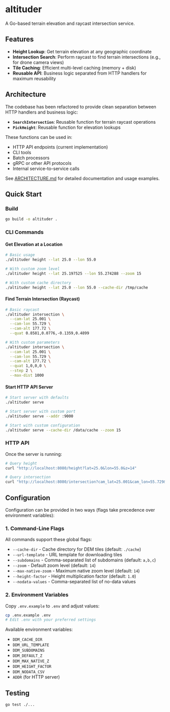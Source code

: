 # altituder

A Go-based terrain elevation and raycast intersection service.

## Features

- **Height Lookup**: Get terrain elevation at any geographic coordinate
- **Intersection Search**: Perform raycast to find terrain intersections (e.g., for drone camera views)
- **Tile Caching**: Efficient multi-level caching (memory + disk)
- **Reusable API**: Business logic separated from HTTP handlers for maximum reusability

## Architecture

The codebase has been refactored to provide clean separation between HTTP handlers and business logic:

- **`SearchIntersection`**: Reusable function for terrain raycast operations
- **`PickHeight`**: Reusable function for elevation lookups

These functions can be used in:
- HTTP API endpoints (current implementation)
- CLI tools
- Batch processors
- gRPC or other API protocols
- Internal service-to-service calls

See [ARCHITECTURE.md](ARCHITECTURE.md) for detailed documentation and usage examples.

## Quick Start

### Build

```bash
go build -o altituder .
```

### CLI Commands

#### Get Elevation at a Location

```bash
# Basic usage
./altituder height --lat 25.0 --lon 55.0

# With custom zoom level
./altituder height --lat 25.197525 --lon 55.274288 --zoom 15

# With custom cache directory
./altituder height --lat 25.0 --lon 55.0 --cache-dir /tmp/cache
```

#### Find Terrain Intersection (Raycast)

```bash
# Basic raycast
./altituder intersection \
  --cam-lat 25.001 \
  --cam-lon 55.729 \
  --cam-alt 177.72 \
  --quat 0.8581,0.0776,-0.1359,0.4899

# With custom parameters
./altituder intersection \
  --cam-lat 25.001 \
  --cam-lon 55.729 \
  --cam-alt 177.72 \
  --quat 1,0,0,0 \
  --step 2 \
  --max-dist 1000
```

#### Start HTTP API Server

```bash
# Start server with defaults
./altituder serve

# Start server with custom port
./altituder serve --addr :9000

# Start with custom configuration
./altituder serve --cache-dir /data/cache --zoom 15
```

### HTTP API

Once the server is running:

```bash
# Query height
curl "http://localhost:8080/height?lat=25.0&lon=55.0&z=14"

# Query intersection
curl "http://localhost:8080/intersection?cam_lat=25.001&cam_lon=55.729&cam_alt=177.72&quat=0.8581,0.0776,-0.1359,0.4899"
```

## Configuration

Configuration can be provided in two ways (flags take precedence over environment variables):

### 1. Command-Line Flags

All commands support these global flags:
- `--cache-dir` - Cache directory for DEM tiles (default: `./cache`)
- `--url-template` - URL template for downloading tiles
- `--subdomains` - Comma-separated list of subdomains (default: `a,b,c`)
- `--zoom` - Default zoom level (default: `14`)
- `--max-native-zoom` - Maximum native zoom level (default: `14`)
- `--height-factor` - Height multiplication factor (default: `1.0`)
- `--nodata-values` - Comma-separated list of no-data values

### 2. Environment Variables

Copy `.env.example` to `.env` and adjust values:

```bash
cp .env.example .env
# Edit .env with your preferred settings
```

Available environment variables:
- `DDM_CACHE_DIR`
- `DDM_URL_TEMPLATE`
- `DDM_SUBDOMAINS`
- `DDM_DEFAULT_Z`
- `DDM_MAX_NATIVE_Z`
- `DDM_HEIGHT_FACTOR`
- `DDM_NODATA_CSV`
- `ADDR` (for HTTP server)

## Testing

```bash
go test ./...
```
